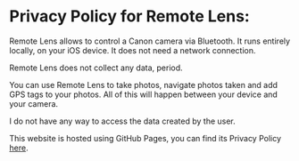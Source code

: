 # Privacy Policy for Remote Lens:

Remote Lens allows to control a Canon camera via Bluetooth. It runs entirely locally, on your iOS device. It does not need a network connection.

Remote Lens does not collect any data, period.

You can use Remote Lens to take photos, navigate photos taken and add GPS tags to your photos. All of this will happen between your device and your camera.

I do not have any way to access the data created by the user.

This website is hosted using GitHub Pages, you can find its Privacy Policy [here](https://docs.github.com/en/site-policy/privacy-policies/github-general-privacy-statement).
